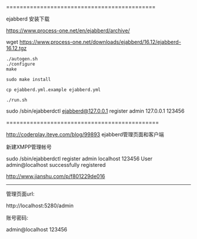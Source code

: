 


============================================

ejabberd 安装下载

https://www.process-one.net/en/ejabberd/archive/

wget https://www.process-one.net/downloads/ejabberd/16.12/ejabberd-16.12.tgz


    ./autogen.sh
    ./configure
    make

    sudo make install

    cp ejabberd.yml.example ejabberd.yml

    ./run.sh


sudo /sbin/ejabberdctl ejabberd@127.0.0.1 register admin 127.0.0.1 123456


=============================================

http://coderplay.iteye.com/blog/99893
ejabberd管理页面和客户端


新建XMPP管理帐号


sudo /sbin/ejabberdctl register admin localhost 123456
User admin@localhost successfully registered

http://www.jianshu.com/p/f801229de016

-----------------------------------------
管理页面url:

http://localhost:5280/admin

账号密码:

admin@localhost
123456

